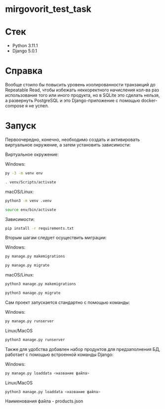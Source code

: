 # mirgovorit_test_task

# Стек

- Python 3.11.1
- Django 5.0.1

# Справка

Вообще стоило бы повысить уровень изолированности транзакций до Repeatable Read, чтобы избежать неккоректного начисления кол-ва раз использования того или иного продукта, но в SQLite это сделать нельзя, а развернуть PostgreSQL и это Django-приложение с помощью docker-compose я не успел.  

# Запуск

Первоочередно, конечно, необходимо создать и активировать виртуальное окружение, а затем установить зависимости:

Виртуальное окружение:

Windows:

```bash
py -3 -m venv env
```

```bash
. venv/Scripts/activate 
```

macOS/Linux:

```bash
python3 -m venv .venv
```

```bash
source env/bin/activate
```

Зависимости:

```bash
pip install -r requirements.txt
```

Вторым шагам следует осуществить миграции:

Windows: 

```bash
py manage.py makemigrations
```

```bash
py manage.py migrate
```

macOS/Linux:

```bash
python3 manage.py makemigrations
```

```bash
python3 manage.py migrate
```

Сам проект запускается стандартно с помощью команды:

Windows:

```bash
py manage.py runserver
```
Linux/MacOS

```bash
python3 manage.py runserver
```

Также для удобства добавлен набор продуктов для предзаполнения БД, работает с помощью встроенной команды Django:

Windows:

```bash
py manage.py loaddata <название файла>
```
Linux/MacOS

```bash
python3 manage.py loaddata <название файла>
```

Наименования файла - products.json



